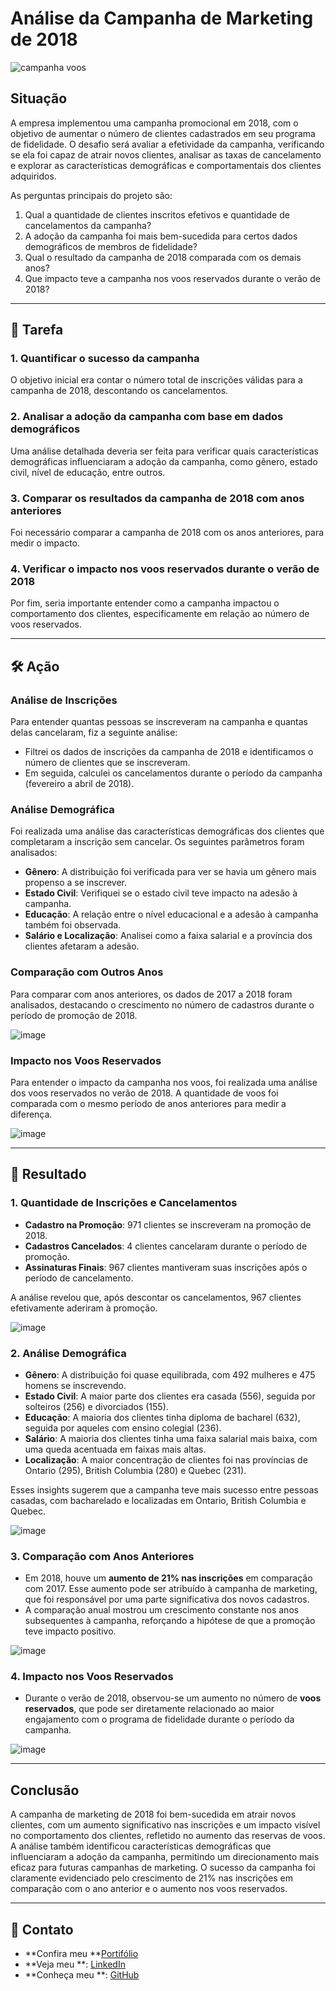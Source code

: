 # Análise da Campanha de Marketing de 2018

![campanha voos](https://github.com/user-attachments/assets/ca78fb58-deb3-4796-a793-03b5078556ca)

## Situação

A empresa implementou uma campanha promocional em 2018, com o objetivo de aumentar o número de clientes cadastrados em seu programa de fidelidade. 
O desafio será avaliar a efetividade da campanha, verificando se ela foi capaz de atrair novos clientes, analisar as taxas de cancelamento e explorar as características demográficas 
e comportamentais dos clientes adquiridos.

As perguntas principais do projeto são:

1. Qual a quantidade de clientes inscritos efetivos e quantidade de cancelamentos da campanha?
2. A adoção da campanha foi mais bem-sucedida para certos dados demográficos de membros de fidelidade?
3. Qual o resultado da campanha de 2018 comparada com os demais anos?
4. Que impacto teve a campanha nos voos reservados durante o verão de 2018?

---

## 🎯 Tarefa

### 1. Quantificar o sucesso da campanha

O objetivo inicial era contar o número total de inscrições válidas para a campanha de 2018, descontando os cancelamentos.

### 2. Analisar a adoção da campanha com base em dados demográficos

Uma análise detalhada deveria ser feita para verificar quais características demográficas influenciaram a adoção da campanha, como gênero, estado civil, nível de educação, entre outros.

### 3. Comparar os resultados da campanha de 2018 com anos anteriores

Foi necessário comparar a campanha de 2018 com os anos anteriores, para medir o impacto.

### 4. Verificar o impacto nos voos reservados durante o verão de 2018

Por fim, seria importante entender como a campanha impactou o comportamento dos clientes, especificamente em relação ao número de voos reservados.

---

## 🛠️ Ação

### Análise de Inscrições

Para entender quantas pessoas se inscreveram na campanha e quantas delas cancelaram, fiz a seguinte análise:

- Filtrei os dados de inscrições da campanha de 2018 e identificamos o número de clientes que se inscreveram.
- Em seguida, calculei os cancelamentos durante o período da campanha (fevereiro a abril de 2018).
  
### Análise Demográfica

Foi realizada uma análise das características demográficas dos clientes que completaram a inscrição sem cancelar. Os seguintes parâmetros foram analisados:

- **Gênero**: A distribuição foi verificada para ver se havia um gênero mais propenso a se inscrever.
- **Estado Civil**: Verifiquei se o estado civil teve impacto na adesão à campanha.
- **Educação**: A relação entre o nível educacional e a adesão à campanha também foi observada.
- **Salário e Localização**: Analisei como a faixa salarial e a província dos clientes afetaram a adesão.

### Comparação com Outros Anos

Para comparar com anos anteriores, os dados de 2017 a 2018 foram analisados, destacando o crescimento no número de cadastros durante o período de promoção de 2018.

![image](https://github.com/user-attachments/assets/1aa054ba-ec55-421a-938a-4524f85dedae)

### Impacto nos Voos Reservados

Para entender o impacto da campanha nos voos, foi realizada uma análise dos voos reservados no verão de 2018. 
A quantidade de voos foi comparada com o mesmo período de anos anteriores para medir a diferença.

![image](https://github.com/user-attachments/assets/5b13d36a-630c-49ff-9716-95baece28111)


---

## 🎯 Resultado

### 1. **Quantidade de Inscrições e Cancelamentos**
- **Cadastro na Promoção**: 971 clientes se inscreveram na promoção de 2018.
- **Cadastros Cancelados**: 4 clientes cancelaram durante o período de promoção.
- **Assinaturas Finais**: 967 clientes mantiveram suas inscrições após o período de cancelamento.

A análise revelou que, após descontar os cancelamentos, 967 clientes efetivamente aderiram à promoção.

![image](https://github.com/user-attachments/assets/ad6d30b7-dc54-4020-a948-64dcc30ea2d6)


### 2. **Análise Demográfica**
- **Gênero**: A distribuição foi quase equilibrada, com 492 mulheres e 475 homens se inscrevendo.
- **Estado Civil**: A maior parte dos clientes era casada (556), seguida por solteiros (256) e divorciados (155).
- **Educação**: A maioria dos clientes tinha diploma de bacharel (632), seguida por aqueles com ensino colegial (236).
- **Salário**: A maioria dos clientes tinha uma faixa salarial mais baixa, com uma queda acentuada em faixas mais altas.
- **Localização**: A maior concentração de clientes foi nas províncias de Ontario (295), British Columbia (280) e Quebec (231).
  
Esses insights sugerem que a campanha teve mais sucesso entre pessoas casadas, com bacharelado e localizadas em Ontario, British Columbia e Quebec.

![image](https://github.com/user-attachments/assets/1dbf3ad8-9887-4f61-81bc-2433cf4d2c12)

### 3. **Comparação com Anos Anteriores**
- Em 2018, houve um **aumento de 21% nas inscrições** em comparação com 2017. Esse aumento pode ser atribuído à campanha de marketing, que foi responsável por uma parte significativa dos novos cadastros.
- A comparação anual mostrou um crescimento constante nos anos subsequentes à campanha, reforçando a hipótese de que a promoção teve impacto positivo.

![image](https://github.com/user-attachments/assets/d6094ef9-7413-4596-83ed-68ed354d9915)


### 4. **Impacto nos Voos Reservados**
- Durante o verão de 2018, observou-se um aumento no número de **voos reservados**, que pode ser diretamente relacionado ao maior engajamento com o programa de fidelidade durante o período da campanha.

![image](https://github.com/user-attachments/assets/2d1f0fe2-8919-4273-a758-fa3132b1883c)

---

## Conclusão

A campanha de marketing de 2018 foi bem-sucedida em atrair novos clientes, com um aumento significativo nas inscrições e um impacto visível no 
comportamento dos clientes, refletido no aumento das reservas de voos. A análise também identificou características demográficas que influenciaram a adoção da campanha, 
permitindo um direcionamento mais eficaz para futuras campanhas de marketing. O sucesso da campanha foi claramente evidenciado pelo crescimento de 21% nas inscrições em 
comparação com o ano anterior e o aumento nos voos reservados.

---

## 📧 Contato

- **Confira meu **[Portifólio](https://www.datascienceportfol.io/djalmarodrigues1206)  
- **Veja meu **: [LinkedIn](https://www.linkedin.com/in/djalma-rodrigues/)  
- **Conheça meu **: [GitHub](https://github.com/djalmarodriguess)
